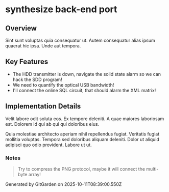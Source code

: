 # synthesize back-end port

## Overview
Sint sunt voluptas quia consequatur ut. Autem consequatur alias ipsum quaerat hic ipsa. Unde aut tempora.

## Key Features
- The HDD transmitter is down, navigate the solid state alarm so we can hack the SDD program!
- We need to quantify the optical USB bandwidth!
- I'll connect the online SQL circuit, that should alarm the XML matrix!

## Implementation Details
Velit labore odit soluta eos. Ex tempore deleniti. A quae maiores laboriosam est. Dolorem id qui ab qui qui doloribus eius.
 Quia molestiae architecto aperiam nihil repellendus fugiat. Veritatis fugiat mollitia voluptas. Tempora sed doloribus aliquam deleniti. Dolor ut aliquid adipisci quo odio provident. Labore ut ut.

### Notes
> Try to compress the PNG protocol, maybe it will connect the multi-byte array!

Generated by GitGarden on 2025-10-11T08:39:00.550Z